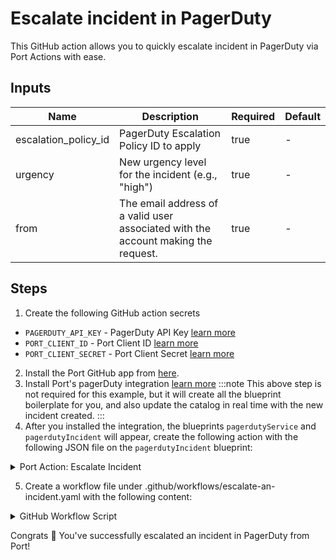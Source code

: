 # Escalate incident in PagerDuty


This GitHub action allows you to quickly escalate incident in PagerDuty via Port Actions with ease.

## Inputs
| Name                 | Description                                                                                          | Required | Default            |
|----------------------|------------------------------------------------------------------------------------------------------|----------|--------------------|
| escalation_policy_id         | PagerDuty Escalation Policy ID to apply     | true    | -                  |
| urgency              |  New urgency level for the incident (e.g., "high")                                | true     | -                  |
| from              | The email address of a valid user associated with the account making the request.                                                              | true    | -               |

## Steps

1. Create the following GitHub action secrets
* `PAGERDUTY_API_KEY` - PagerDuty API Key [learn more](https://support.pagerduty.com/docs/)
* `PORT_CLIENT_ID` - Port Client ID [learn more](https://docs.getport.io/build-your-software-catalog/sync-data-to-catalog/api/#get-api-token)
* `PORT_CLIENT_SECRET` - Port Client Secret [learn more](https://docs.getport.io/build-your-software-catalog/sync-data-to-catalog/api/#get-api-token) 

2. Install the Port GitHub app from [here](https://github.com/apps/getport-io/installations/new).
3. Install Port's pagerDuty integration [learn more](https://github.com/port-labs/Port-Ocean/tree/main/integrations/pagerduty)
  :::note
This above step is not required for this example, but it will create all the blueprint boilerplate for you, and also update the catalog in real time with the new incident created.
:::
4. After you installed the integration, the blueprints `pagerdutyService` and `pagerdutyIncident` will appear, create the following action with the following JSON file on the `pagerdutyIncident` blueprint:

<details>

  <summary>Port Action: Escalate Incident</summary>
   :::tip
- `<GITHUB-ORG>` - your GitHub organization or user name.
- `<GITHUB-REPO-NAME>` - your GitHub repository name.
:::

```json showLineNumbers

{
  "identifier": "escalate_incident",
  "title": "Escalate Incident",
  "icon": "pagerduty",
  "userInputs": {
    "properties": {
      "escalation_policy_id": {
        "title": "Escalation Policy ID",
        "description": "PagerDuty Escalation Policy ID to apply",
        "icon": "pagerduty",
        "type": "string"
      },
      "urgency": {
        "icon": "pagerduty",
        "title": "Urgency",
        "description": "New urgency level for the incident (e.g., \"high\")",
        "type": "string",
        "default": "low",
        "enum": [
          "high",
          "low"
        ],
        "enumColors": {
          "high": "orange",
          "low": "lightGray"
        }
      },
      "from": {
        "title": "From",
        "description": "The email address of a valid user associated with the account making the request.",
        "icon": "pagerduty",
        "type": "string"
      }
    },
    "required": [
      "escalation_policy_id",
      "urgency",
      "from"
    ],
    "order": [
      "escalation_policy_id",
      "urgency"
    ]
  },
  "invocationMethod": {
    "type": "GITHUB",
    "org": "my-org",
    "repo": "my-repo",
    "workflow": "ecalate-an-incident.yaml",
    "omitUserInputs": false,
    "omitPayload": false,
    "reportWorkflowStatus": true
  },
  "trigger": "DAY-2",
  "description": "Escalate a pagerduty incident",
  "requiredApproval": false
}
```
</details>

5. Create a workflow file under .github/workflows/escalate-an-incident.yaml with the following content:

<details>
  <summary>GitHub Workflow Script</summary>

```yaml showLineNumbers title="escalate-an-incident.yaml"
name: Escalate PagerDuty Incident

on:
  workflow_dispatch:
    inputs:
      escalation_policy_id:
        description: PagerDuty Escalation Policy ID to apply
        required: true
        type: string
      urgency:
        description: New urgency level for the incident (e.g., "high")
        required: false
        type: string
      from:
        description: The email address of a valid user associated with the account making the request.
        required: true
        type: string
      port_payload:
        required: true
        description: >-
          Port's payload, including details for who triggered the action and
          general context (blueprint, run id, etc...)

jobs:
  escalate-incident:
    runs-on: ubuntu-latest
    steps:
      - name: Inform execution of request to escalate incident
        uses: port-labs/port-github-action@v1
        with:
          clientId: ${{ secrets.PORT_CLIENT_ID }}
          clientSecret: ${{ secrets.PORT_CLIENT_SECRET }}
          baseUrl: https://api.getport.io
          operation: PATCH_RUN
          runId: ${{fromJson(github.event.inputs.port_payload).context.runId}}
          logMessage: "About to escalate incident in PagerDuty..."

      - name: Escalate Incident in PagerDuty
        id: escalate_incident
        uses: fjogeleit/http-request-action@v1
        with:
          url: 'https://api.pagerduty.com/incidents/${{fromJson(github.event.inputs.port_payload).context.entity}}'
          method: 'PUT'
          customHeaders: '{"Content-Type": "application/json", "Accept": "application/vnd.pagerduty+json;version=2", "Authorization": "Token token=${{ secrets.PAGERDUTY_API_KEY }}", "From": "${{ github.event.inputs.from }}"}'
          data: >-
            {
              "incident": {
                "type": "incident_reference",
                "escalation_policy": {
                  "id": "${{ github.event.inputs.escalation_policy_id }}",
                  "type": "escalation_policy_reference"
                },
                "urgency": "${{ github.event.inputs.urgency }}"
              }
            }

      - name: Inform PagerDuty request failure
        if: failure()
        uses: port-labs/port-github-action@v1
        with:
          clientId: ${{ secrets.PORT_CLIENT_ID }}
          clientSecret: ${{ secrets.PORT_CLIENT_SECRET }}
          baseUrl: https://api.getport.io
          operation: PATCH_RUN
          runId: ${{fromJson(github.event.inputs.port_payload).context.runId}}
          logMessage: "Request to escalate incident failed ..."

      - name: Inform ingestion of PagerDuty escalation to Port
        uses: port-labs/port-github-action@v1
        with:
          clientId: ${{ secrets.PORT_CLIENT_ID }}
          clientSecret: ${{ secrets.PORT_CLIENT_SECRET }}
          baseUrl: https://api.getport.io
          operation: PATCH_RUN
          runId: ${{fromJson(github.event.inputs.port_payload).context.runId}}
          logMessage: "Reporting the escalated incident back to Port ..."

      - name: Upsert pagerduty entity to Port 
        uses: port-labs/port-github-action@v1
        with:
          identifier: ${{fromJson(github.event.inputs.port_payload).context.entity}}
          title: "${{ fromJson(steps.escalate_incident.outputs.response).incident.title }}"
          blueprint: "pagerdutyIncident"
          properties: |-
            {
              "status": "${{ fromJson(steps.escalate_incident.outputs.response).incident.status }}",
              "url": "${{ fromJson(steps.escalate_incident.outputs.response).incident.self }}",
              "urgency": "${{ fromJson(steps.escalate_incident.outputs.response).incident.urgency }}",
              "responder": "${{ fromJson(steps.escalate_incident.outputs.response).incident.assignments[0].assignee.summary}}",
              "escalation_policy": "${{ fromJson(steps.escalate_incident.outputs.response).incident.escalation_policy.summary }}",
              "created_at": "${{ fromJson(steps.escalate_incident.outputs.response).incident.created_at }}",
              "updated_at": "${{ fromJson(steps.escalate_incident.outputs.response).incident.updated_at }}"
            }
          clientId: ${{ secrets.PORT_CLIENT_ID }}
          clientSecret: ${{ secrets.PORT_CLIENT_SECRET }}
          baseUrl: https://api.getport.io
          operation: UPSERT
          runId: ${{ fromJson(inputs.port_payload).context.runId }}

      - name: Inform Entity upsert failure
        if: failure()
        uses: port-labs/port-github-action@v1
        with:
          clientId: ${{ secrets.PORT_CLIENT_ID }}
          clientSecret: ${{ secrets.PORT_CLIENT_SECRET }}
          baseUrl: https://api.getport.io
          operation: PATCH_RUN
          runId: ${{fromJson(github.event.inputs.port_payload).context.runId}}
          logMessage: "Failed to report the escalated incident back to Port ..."

      - name: Inform completion of PagerDuty escalation process into Port
        uses: port-labs/port-github-action@v1
        with:
          clientId: ${{ secrets.PORT_CLIENT_ID }}
          clientSecret: ${{ secrets.PORT_CLIENT_SECRET }}
          baseUrl: https://api.getport.io
          operation: PATCH_RUN
          runId: ${{fromJson(github.event.inputs.port_payload).context.runId}}
          logMessage: "Incident escalation process was successful ✅"
```
</details>

Congrats 🎉 You've successfully escalated an incident in PagerDuty from Port!